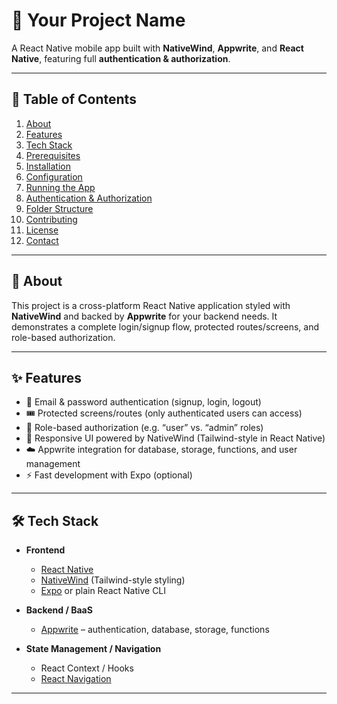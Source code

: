 # 🚀 Your Project Name

A React Native mobile app built with **NativeWind**, **Appwrite**, and **React Native**, featuring full **authentication & authorization**.

---

## 📖 Table of Contents

1. [About](#about)  
2. [Features](#features)  
3. [Tech Stack](#tech-stack)  
4. [Prerequisites](#prerequisites)  
5. [Installation](#installation)  
6. [Configuration](#configuration)  
7. [Running the App](#running-the-app)  
8. [Authentication & Authorization](#authentication--authorization)  
9. [Folder Structure](#folder-structure)  
10. [Contributing](#contributing)  
11. [License](#license)  
12. [Contact](#contact)  

---

## 🧐 About

This project is a cross-platform React Native application styled with **NativeWind** and backed by **Appwrite** for your backend needs. It demonstrates a complete login/signup flow, protected routes/screens, and role-based authorization.

---

## ✨ Features

- 🔐 Email & password authentication (signup, login, logout)  
- 🎟️ Protected screens/routes (only authenticated users can access)  
- 👥 Role-based authorization (e.g. “user” vs. “admin” roles)  
- 📱 Responsive UI powered by NativeWind (Tailwind-style in React Native)  
- ☁️ Appwrite integration for database, storage, functions, and user management  
- ⚡ Fast development with Expo (optional)  

---

## 🛠️ Tech Stack

- **Frontend**  
  - [React Native](https://reactnative.dev/)  
  - [NativeWind](https://www.nativewind.dev/) (Tailwind-style styling)  
  - [Expo](https://expo.dev/) or plain React Native CLI  

- **Backend / BaaS**  
  - [Appwrite](https://appwrite.io/) – authentication, database, storage, functions  

- **State Management / Navigation**  
  - React Context / Hooks  
  - [React Navigation](https://reactnavigation.org/)  

---

